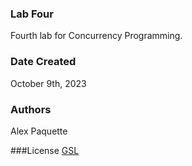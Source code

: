 ### Lab Four
Fourth lab for Concurrency Programming.

### Date Created
October 9th, 2023

### Authors
Alex Paquette

###License
[GSL](https://www.gnu.org/software/gsl/)

